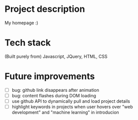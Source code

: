 # Project description

My homepage :)

# Tech stack

(Built purely from) Javascript, JQuery, HTML, CSS

# Future improvements
- [ ] bug: github link disappears after animation
- [ ] bug: content flashes during DOM loading
- [ ] use github API to dynamically pull and load project details
- [ ] highlight keywords in projects when user hovers over "web development" and "machine learning" in introducion
